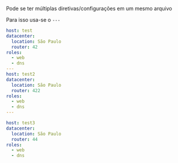 Pode se ter múltiplas diretivas/configurações em um mesmo arquivo

Para isso usa-se o `---`

```YAML
host: test
datacenter:
  location: São Paulo
  router: 42
roles:
  - web
  - dns
---
host: test2
datacenter:
  location: São Paulo
  router: 422
roles:
  - web
  - dns
---

host: test3
datacenter:
  location: São Paulo
  router: 44
roles:
  - web
  - dns
```

